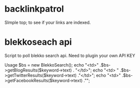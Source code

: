 backlinkpatrol
==============

SImple top; to see if your links are indexed.

blekkoseach api
=============

Script to poll blekko search api. Need to plugin your own API KEY

Usage
$bs = new BlekkoSearch();
echo "<td>" .$bs->getBlogResults($keyword->text) . "</td>";
echo "<td> " .$bs->getTwitterResults($keyword->text) ."</td>";  
echo "<td>"  .$bs->getFacebookResults($keyword->text) ."</td>";
  
